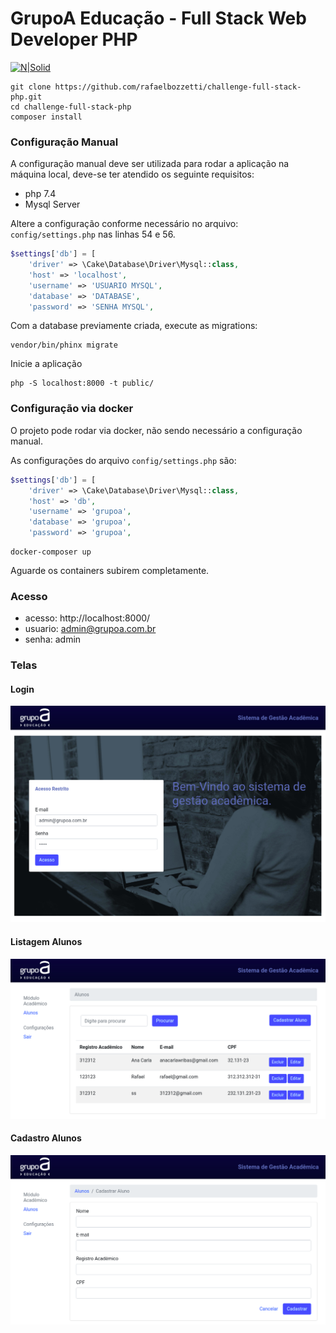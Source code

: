 GrupoA Educação - Full Stack Web Developer PHP
===================

[![N|Solid](https://www.grupoa.com.br/hs-fs/hubfs/logo-grupoa.png?width=300&name=logo-grupoa.png)](https://www.grupoa.com.br) 



```console
git clone https://github.com/rafaelbozzetti/challenge-full-stack-php.git
cd challenge-full-stack-php
composer install
```

### Configuração Manual

A configuração manual deve ser utilizada para rodar a aplicação na máquina local, deve-se ter atendido os seguinte requisitos:

 * php 7.4
 * Mysql Server

Altere a configuração conforme necessário no arquivo:
``config/settings.php`` nas linhas 54 e 56.

```php
$settings['db'] = [
    'driver' => \Cake\Database\Driver\Mysql::class,
    'host' => 'localhost',
    'username' => 'USUARIO MYSQL',
    'database' => 'DATABASE',
    'password' => 'SENHA MYSQL',
```
Com a database previamente criada, execute as migrations:

```console
vendor/bin/phinx migrate 
```

Inicie a aplicação
```console
php -S localhost:8000 -t public/
```

### Configuração via docker

O projeto pode rodar via docker, não sendo necessário a configuração manual.

As configurações do arquivo ``config/settings.php`` são:

```php
$settings['db'] = [
    'driver' => \Cake\Database\Driver\Mysql::class,
    'host' => 'db',
    'username' => 'grupoa',
    'database' => 'grupoa',
    'password' => 'grupoa',
```

```console
docker-composer up
```

Aguarde os containers subirem completamente.


### Acesso
 * acesso: http://localhost:8000/
 * usuario: admin@grupoa.com.br
 * senha: admin


### Telas

#### Login
![Search Component](https://raw.githubusercontent.com/rafaelbozzetti/challenge-full-stack-php/master/mockups/login.png)

#### Listagem Alunos
![Search Component](https://raw.githubusercontent.com/rafaelbozzetti/challenge-full-stack-php/master/mockups/listagem.png)

#### Cadastro Alunos
![Search Component](https://raw.githubusercontent.com/rafaelbozzetti/challenge-full-stack-php/master/mockups/cadastro.png)

 